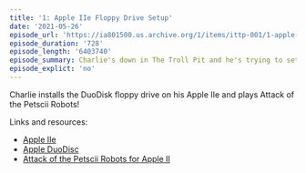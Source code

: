 ```yaml
---
title: '1: Apple IIe Floppy Drive Setup'
date: '2021-05-26'
episode_url: 'https://ia801500.us.archive.org/1/items/ittp-001/1-apple-iie-floppy-drive-setup.mp3'
episode_duration: '728'
episode_length: '6403740'
episode_summary: Charlie's down in The Troll Pit and he's trying to setup an Apple DuoDisk floppy drive so that he can play the branch new game Attack of the Petscii Robots.
episode_explict: 'no'
---
```


Charlie installs the DuoDisk floppy drive on his Apple IIe and plays Attack of the Petscii Robots!

Links and resources:

* [Apple IIe](https://en.wikipedia.org/wiki/Apple_IIe)
* [Apple DuoDisc](https://en.wikipedia.org/wiki/Disk_II#DuoDisk)
* [Attack of the Petscii Robots for Apple II](https://www.the8bitguy.com/26654/petscii-robots-for-apple-ii-now-available/)